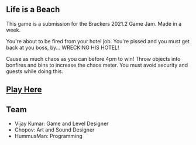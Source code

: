 ## Life is a Beach
This game is a submission for the Brackers 2021.2 Game Jam. Made in a week.

You're about to be fired from your hotel job. You're pissed and you must get back at you boss, by... WRECKING HIS HOTEL!

Cause as much chaos as you can before 4pm to win! Throw objects into bonfires and bins to increase the chaos meter. You must avoid security and guests while doing this.

## [Play Here](https://sohrabhamza.itch.io/lifeisabeach)

## Team
* Vijay Kumar: Game and Level Designer
* Chopov: Art and Sound Designer
* HummusMan: Programming

